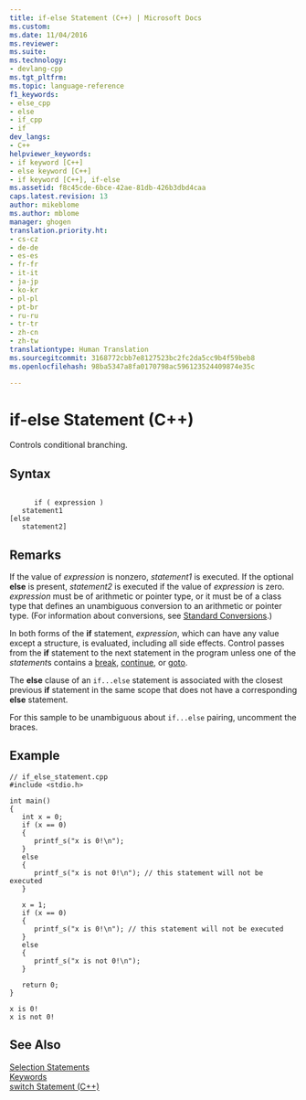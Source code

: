 ```yaml
---
title: if-else Statement (C++) | Microsoft Docs
ms.custom: 
ms.date: 11/04/2016
ms.reviewer: 
ms.suite: 
ms.technology:
- devlang-cpp
ms.tgt_pltfrm: 
ms.topic: language-reference
f1_keywords:
- else_cpp
- else
- if_cpp
- if
dev_langs:
- C++
helpviewer_keywords:
- if keyword [C++]
- else keyword [C++]
- if keyword [C++], if-else
ms.assetid: f8c45cde-6bce-42ae-81db-426b3dbd4caa
caps.latest.revision: 13
author: mikeblome
ms.author: mblome
manager: ghogen
translation.priority.ht:
- cs-cz
- de-de
- es-es
- fr-fr
- it-it
- ja-jp
- ko-kr
- pl-pl
- pt-br
- ru-ru
- tr-tr
- zh-cn
- zh-tw
translationtype: Human Translation
ms.sourcegitcommit: 3168772cbb7e8127523bc2fc2da5cc9b4f59beb8
ms.openlocfilehash: 98ba5347a8fa0170798ac596123524409874e35c

---
```

# if-else Statement (C++)
Controls conditional branching.  
  
## Syntax  
  
```  
  
      if ( expression )  
   statement1  
[else  
   statement2]  
```  
  
## Remarks  
 If the value of *expression* is nonzero, *statement1* is executed. If the optional **else** is present, *statement2* is executed if the value of *expression* is zero. *expression* must be of arithmetic or pointer type, or it must be of a class type that defines an unambiguous conversion to an arithmetic or pointer type. (For information about conversions, see [Standard Conversions](../cpp/standard-conversions.md).)  
  
 In both forms of the **if** statement, *expression*, which can have any value except a structure, is evaluated, including all side effects. Control passes from the **if** statement to the next statement in the program unless one of the *statement*s contains a [break](../cpp/break-statement-cpp.md), [continue](../cpp/continue-statement-cpp.md), or [goto](../cpp/goto-statement-cpp.md).  
  
 The **else** clause of an `if...else` statement is associated with the closest previous **if** statement in the same scope that does not have a corresponding **else** statement.  
  
 For this sample to be unambiguous about `if...else` pairing, uncomment the braces.  
  
## Example  
  
```  
// if_else_statement.cpp  
#include <stdio.h>  
  
int main()   
{  
   int x = 0;  
   if (x == 0)  
   {  
      printf_s("x is 0!\n");  
   }  
   else  
   {  
      printf_s("x is not 0!\n"); // this statement will not be executed  
   }  
  
   x = 1;  
   if (x == 0)  
   {  
      printf_s("x is 0!\n"); // this statement will not be executed  
   }  
   else  
   {  
      printf_s("x is not 0!\n");  
   }  
  
   return 0;  
}  
```  
  
```Output  
x is 0!  
x is not 0!  
```  
  
## See Also  
 [Selection Statements](../cpp/selection-statements-cpp.md)   
 [Keywords](../cpp/keywords-cpp.md)   
 [switch Statement (C++)](../cpp/switch-statement-cpp.md)


<!--HONumber=Jan17_HO1-->


